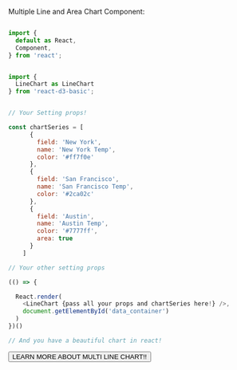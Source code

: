 Multiple Line and Area Chart Component:

```js

import {
  default as React,
  Component,
} from 'react';


import {
  LineChart as LineChart
} from 'react-d3-basic';


// Your Setting props!

const chartSeries = [
      {
        field: 'New York',
        name: 'New York Temp',
        color: '#ff7f0e'
      },
      {
        field: 'San Francisco',
        name: 'San Francisco Temp',
        color: '#2ca02c'
      },
      {
        field: 'Austin',
        name: 'Austin Temp',
        color: '#7777ff',
        area: true
      }
    ]

// Your other setting props

(() => {

  React.render(
    <LineChart {pass all your props and chartSeries here!} />,
    document.getElementById('data_container')
  )
})()

// And you have a beautiful chart in react!
```

<a href="/basic/line_multi">
  <button type="button" class="btn btn-success">LEARN MORE ABOUT MULTI LINE CHART!!</button>
</a>
